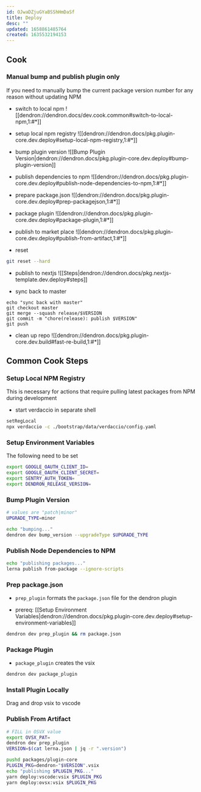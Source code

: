 ```yaml
---
id: OJwaDZjuGYaBSShHmDaSf
title: Deploy
desc: ""
updated: 1658861485764
created: 1635532194153
---
```



## Cook

### Manual bump and publish plugin only

If you need to manually bump the current package version number for any reason without updating NPM
- switch to local npm ![[dendron://dendron.docs/dev.cook.common#switch-to-local-npm,1:#*]]

- setup local npm registry ![[dendron://dendron.docs/pkg.plugin-core.dev.deploy#setup-local-npm-registry,1:#*]]

- bump plugin version ![[Bump Plugin Version|dendron://dendron.docs/pkg.plugin-core.dev.deploy#bump-plugin-version]]

- publish dependencies to npm ![[dendron://dendron.docs/pkg.plugin-core.dev.deploy#publish-node-dependencies-to-npm,1:#*]]

- prepare package.json ![[dendron://dendron.docs/pkg.plugin-core.dev.deploy#prep-packagejson,1:#*]]

- package plugin ![[dendron://dendron.docs/pkg.plugin-core.dev.deploy#package-plugin,1:#*]]

- publish to market place ![[dendron://dendron.docs/pkg.plugin-core.dev.deploy#publish-from-artifact,1:#*]]

- reset
```sh
git reset --hard
```

- publish to nextjs ![[Steps|dendron://dendron.docs/pkg.nextjs-template.dev.deploy#steps]]

- sync back to master

```
echo "sync back with master"
git checkout master
git merge --squash release/$VERSION
git commit -m "chore(release): publish $VERSION"
git push
```

- clean up repo ![[dendron://dendron.docs/pkg.plugin-core.dev.build#fast-re-build,1:#*]]

## Common Cook Steps

### Setup Local NPM Registry

This is necessary for actions that require pulling latest packages from NPM during development

- start verdaccio in separate shell

```sh
setRegLocal
npx verdaccio -c ./bootstrap/data/verdaccio/config.yaml
```

### Setup Environment Variables

The following need to be set

```sh
export GOOGLE_OAUTH_CLIENT_ID=
export GOOGLE_OAUTH_CLIENT_SECRET=
export SENTRY_AUTH_TOKEN=
export DENDRON_RELEASE_VERSION=
```

### Bump Plugin Version

```sh
# values are "patch|minor"
UPGRADE_TYPE=minor

echo "bumping..."
dendron dev bump_version --upgradeType $UPGRADE_TYPE
```

### Publish Node Dependencies to NPM

```sh
echo "publishing packages..."
lerna publish from-package --ignore-scripts
```

### Prep package.json

- `prep_plugin` formats the `package.json` file for the dendron plugin

- prereq: [[Setup Environment Variables|dendron://dendron.docs/pkg.plugin-core.dev.deploy#setup-environment-variables]]

```sh
dendron dev prep_plugin && rm package.json
```

### Package Plugin

- `package_plugin` creates the vsix

```sh
dendron dev package_plugin
```

### Install Plugin Locally

Drag and drop vsix to vscode

### Publish From Artifact

```sh
# FILL in OSVX value
export OVSX_PAT=
dendron dev prep_plugin
VERSION=$(cat lerna.json | jq -r ".version")

pushd packages/plugin-core
PLUGIN_PKG=dendron-"$VERSION".vsix
echo "publishing $PLUGIN_PKG..."
yarn deploy:vscode:vsix $PLUGIN_PKG
yarn deploy:ovsx:vsix $PLUGIN_PKG
```

##

[^build]: [[Build|dendron://dendron.docs/pkg.dendron-cli.ref.dev.build]]
